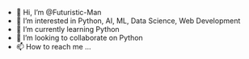 - 👋 Hi, I’m @Futuristic-Man
- 👀 I’m interested in Python, AI, ML, Data Science, Web Development
- 🌱 I’m currently learning Python
- 💞️ I’m looking to collaborate on Python
- 📫 How to reach me ...

<!---
Futuristic-Man/Futuristic-Man is a ✨ special ✨ repository because its `README.md` (this file) appears on your GitHub profile.
You can click the Preview link to take a look at your changes.
--->
